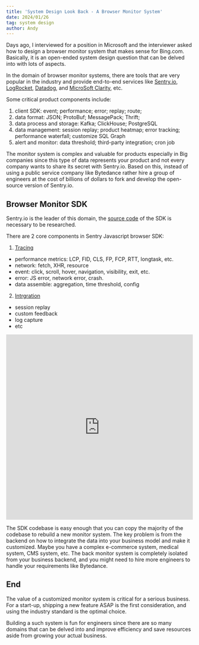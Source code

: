 ```yaml
---
title: 'System Design Look Back - A Browser Monitor System'
date: 2024/01/26
tag: system design
author: Andy
---
```


Days ago, I interviewed for a position in Microsoft and the interviewer asked how to design a browser monitor system that makes sense for Bing.com. Basically, it is an open-ended system design question that can be delved into with lots of aspects.

In the domain of browser monitor systems, there are tools that are very popular in the industry and provide end-to-end services like [Sentry.io](https://sentry.io/welcome/), [LogRocket](https://logrocket.com/), [Datadog](https://www.datadoghq.com/), and [MicroSoft Clarity](https://clarity.microsoft.com/), etc.

Some critical product components include:

1. client SDK: event; performance; error; replay; route;
2. data format: JSON; ProtoBuf; MessagePack; Thrift;
3. data process and storage: Kafka; ClickHouse; PostgreSQL
4. data management: session replay; product heatmap; error tracking; performance waterfall; customize SQL Graph
5. alert and monitor: data threshold; third-party integration; cron job

The monitor system is complex and valuable for products especially in Big companies since this type of data represents your product and not every company wants to share its secret with Sentry.io. Based on this, instead of using a public service company like Bytedance rather hire a group of engineers at the cost of billions of dollars to fork and develop the open-source version of Sentry.io.

## Browser Monitor SDK

Sentry.io is the leader of this domain, the [source code](https://github.com/getsentry/sentry-javascript) of the SDK is necessary to be researched.

There are 2 core components in Sentry Javascript browser SDK:

1. [Tracing](https://github.com/getsentry/sentry-javascript/blob/f47d11f93b3f3957b1899a48f0b569afaf2a9d81/packages/tracing-internal/src/browser/browsertracing.ts)

- performance metrics: LCP, FID, CLS, FP, FCP, RTT, longtask, etc.
- network: fetch, XHR, resource
- event: click, scroll, hover, navigation, visibility, exit, etc.
- error: JS error, network error, crash.
- data assemble: aggregation, time threshold, config

2. [Intrgration](https://docs.sentry.io/platforms/javascript/configuration/integrations/)

- session replay
- custom feedback
- log capture
- etc

<iframe src="https://link.excalidraw.com/readonly/DOeBCQ4omH8byZtSF2Wq?darkMode=true" width="100%" height="500px" style="border: none;"></iframe>

The SDK codebase is easy enough that you can copy the majority of the codebase to rebuild a new monitor system. The key problem is from the backend on how to integrate the data into your business model and make it customized. Maybe you have a complex e-commerce system, medical system, CMS system, etc. The back monitor system is completely isolated from your business backend, and you might need to hire more engineers to handle your requirements like Bytedance.

## End

The value of a customized monitor system is critical for a serious business. For a start-up, shipping a new feature ASAP is the first consideration, and using the industry standard is the optimal choice.

Building a such system is fun for engineers since there are so many domains that can be delved into and improve efficiency and save resources aside from growing your actual business.
